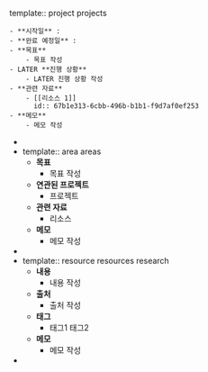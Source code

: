 template:: project
projects

	- **시작일** :
	- **완료 예정일** :
	- **목표**
		- 목표 작성
	- LATER **진행 상황**
		- LATER 진행 상황 작성
	- **관련 자료**
		- [[리소스 1]]
		  id:: 67b1e313-6cbb-496b-b1b1-f9d7af0ef253
	- **메모**
		- 메모 작성
-
- template:: area
  areas
	- **목표**
		- 목표 작성
	- **연관된 프로젝트**
		- 프로젝트
	- **관련 자료**
		- 리소스
	- **메모**
		- 메모 작성
-
- template:: resource
  resources research
	- **내용**
		- 내용 작성
	- **출처**
		- 출처 작성
	- **태그**
		- 태그1 태그2
	- **메모**
		- 메모 작성
-